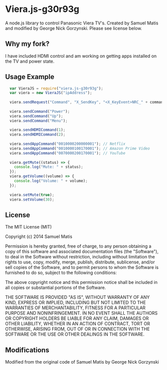 # Viera.js-g30r93g

A node.js library to control Panasonic Viera TV's. Created by Samuel Matis and modified by George Nick Gorzynski. Please see license below.


## Why my fork?
I have included HDMI control and am working on getting apps installed on the TV and power state.

## Usage Example
```js
  var VieraJS = require("viera.js-g30r93g");
  var viera = new VieraJS("ipAddress");
  
  viera.sendRequest("Command", "X_SendKey", "<X_KeyEvent>NRC_" + command.toUpperCase() + "-ONOFF</X_KeyEvent>");
  
  viera.sendCommand("Power");
  viera.sendCommand("Up");
  viera.sendCommand("Menu");
  
  viera.sendHDMICommand(1);
  viera.sendHDMICommand(2);
  
  viera.sendAppCommand("0010000200000001"); // Netflix
  viera.sendAppCommand("0010000100170001"); // Amazon Prime Video
  viera.sendAppCommand("0070000200170001"); // YouTube
  
  viera.getMute((status) => {
    console.log("Mute: " + status);
  });
  viera.getVolume((volume) => {
    console.log("Volume: " + volume);
  });
  
  viera.setMute(true);
  viera.setVolume(30);
```

## License

The MIT License (MIT)

Copyright (c) 2014 Samuel Matis

Permission is hereby granted, free of charge, to any person obtaining a copy
of this software and associated documentation files (the "Software"), to deal
in the Software without restriction, including without limitation the rights
to use, copy, modify, merge, publish, distribute, sublicense, and/or sell
copies of the Software, and to permit persons to whom the Software is
furnished to do so, subject to the following conditions:

The above copyright notice and this permission notice shall be included in
all copies or substantial portions of the Software.

THE SOFTWARE IS PROVIDED "AS IS", WITHOUT WARRANTY OF ANY KIND, EXPRESS OR
IMPLIED, INCLUDING BUT NOT LIMITED TO THE WARRANTIES OF MERCHANTABILITY,
FITNESS FOR A PARTICULAR PURPOSE AND NONINFRINGEMENT. IN NO EVENT SHALL THE
AUTHORS OR COPYRIGHT HOLDERS BE LIABLE FOR ANY CLAIM, DAMAGES OR OTHER
LIABILITY, WHETHER IN AN ACTION OF CONTRACT, TORT OR OTHERWISE, ARISING FROM,
OUT OF OR IN CONNECTION WITH THE SOFTWARE OR THE USE OR OTHER DEALINGS IN
THE SOFTWARE.

## Modifications
Modified from the original code of Samuel Matis by George Nick Gorzynski
